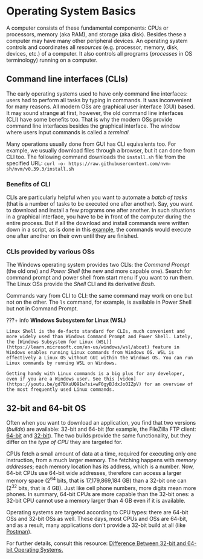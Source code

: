 # Operating System Basics

A computer consists of these fundamental components: CPUs or processors, memory (aka RAM), and storage (aka disk). Besides these a computer may have many other peripheral devices. An operating system controls and coordinates all _resources_ (e.g. processor, memory, disk, devices, etc.) of a computer. It also controls all programs (_processes_ in OS terminology) running on a computer.

## Command line interfaces (CLIs)

The early operating systems used to have only command line interfaces: users had to perform all tasks by typing in commands. It was inconvenient for many reasons. All modern OSs are graphical user interface (GUI) based. It may sound strange at first, however, the old command line interfaces (CLI) have some benefits too. That is why the modern OSs provide command line interfaces besides the graphical interface. The window where users input commands is called a _terminal._

Many operations usually done from GUI has CLI equivalents too. For example, we usually download files through a browser, but it can done from CLI too. The following command downloads the `install.sh` file from the specified URL: `curl -o- https://raw.githubusercontent.com/nvm-sh/nvm/v0.39.3/install.sh`

### Benefits of CLI

CLIs are particularly helpful when you want to automate a _batch of tasks_ (that is a number of tasks to be executed one after another). Say, you want to download and install a few programs one after another. In such situations in a graphical interface, you have to be in front of the computer during the entire process. But if all the download and install commands were written down in a script, as is done in this [example](https://gist.github.com/brettjrea/e566a998d102ea2c2b8220c9c585e438), the commands would execute one after another on their own until they are finished.

### CLIs provided by various OSs

The Windows operating system provides two CLIs: the _Command Prompt_ (the old one) and _Power Shell_ (the new and more capable one). Search for command prompt and power shell from start menu if you want to run them. The Linux OSs provide the _Shell_ CLI and its derivative _Bash_.

Commands vary from CLI to CLI: the same command may work on one but not on the other. The `ls` command, for example, is available in Power Shell but not in Command Prompt.

???+ info
    **Windows Subsystem for Linux (WSL)**

    Linux Shell is the de-facto standard for CLIs, much convenient and more widely used than Windows Command Prompt and Power Shell. Lately, the [Windows Subsystem for Linux (WSL)](https://learn.microsoft.com/en-us/windows/wsl/about) feature in Windows enables running Linux commands from Windows OS. WSL is effectively a Linux OS without GUI within the Windows OS. You can run Linux commands by running WSL on Windows.
    
    Getting handy with Linux commands is a big plus for any developer, even if you are a Windows user. See this [video](https://youtu.be/gd7BXuUQ91w?si=wF0gyBJdxJo0IZpV) for an overview of the most frequently used Linux commands.

## 32-bit and 64-bit OS

Often when you want to download an application, you find that two versions (_builds_) are available: 32-bit and 64-bit (for example, the FileZilla FTP client: [64-bit](https://filezilla-project.org/download.php) and [32-bit](https://filezilla-project.org/download.php?platform=win32)). The two builds provide the same functionality, but they differ on the _type of CPU_ they are targeted for.

CPUs fetch a small amount of data at a time, required for executing only one instruction, from a much larger memory. The fetching happens with _memory addresses_; each memory location has its address, which is a number. Now, 64-bit CPUs use 64-bit wide addresses, therefore can access a larger memory space (2<sup>64</sup> bits, that is 17,179,869,184 GB) than a 32-bit one can (2<sup>32</sup> bits, that is 4 GB). Just like cell phone numbers, more digits mean more phones. In summary, 64-bit CPUs are more capable than the 32-bit ones: a 32-bit CPU cannot use a memory larger than 4 GB even if it is available.

Operating systems are targeted according to CPU types: there are 64-bit OSs and 32-bit OSs as well. These days, most CPUs and OSs are 64-bit, and as a result, many applications don't provide a 32-bit build at all (like [Postman](https://www.postman.com/downloads/)).

For further details, consult this resource: [Difference Between 32-bit and 64-bit Operating Systems.](https://www.geeksforgeeks.org/32-bit-vs-64-bit-operating-systems/)

